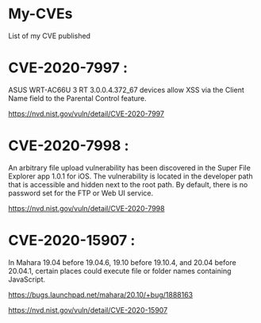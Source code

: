 # My-CVEs
List of my CVE published

# CVE-2020-7997 :
ASUS WRT-AC66U 3 RT 3.0.0.4.372_67 devices allow XSS via the Client Name field to the Parental Control feature.

https://nvd.nist.gov/vuln/detail/CVE-2020-7997


# CVE-2020-7998 :
An arbitrary file upload vulnerability has been discovered in the Super File Explorer app 1.0.1 for iOS. The vulnerability is located in the developer path that is accessible and hidden next to the root path. By default, there is no password set for the FTP or Web UI service.

https://nvd.nist.gov/vuln/detail/CVE-2020-7998

# CVE-2020-15907 :
In Mahara 19.04 before 19.04.6, 19.10 before 19.10.4, and 20.04 before 20.04.1, certain places could execute file or folder names containing JavaScript.

https://bugs.launchpad.net/mahara/20.10/+bug/1888163

https://nvd.nist.gov/vuln/detail/CVE-2020-15907
